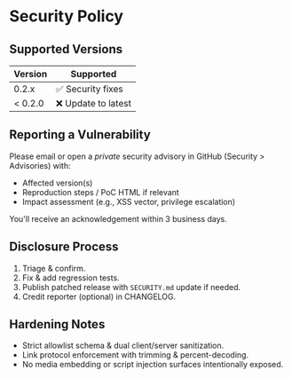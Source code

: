 # Security Policy

## Supported Versions

| Version | Supported |
| ------- | --------- |
| 0.2.x   | ✅ Security fixes |
| < 0.2.0 | ❌ Update to latest |

## Reporting a Vulnerability

Please email or open a *private* security advisory in GitHub (Security > Advisories) with:

- Affected version(s)
- Reproduction steps / PoC HTML if relevant
- Impact assessment (e.g., XSS vector, privilege escalation)

You'll receive an acknowledgement within 3 business days.

## Disclosure Process

1. Triage & confirm.
2. Fix & add regression tests.
3. Publish patched release with `SECURITY.md` update if needed.
4. Credit reporter (optional) in CHANGELOG.

## Hardening Notes

- Strict allowlist schema & dual client/server sanitization.
- Link protocol enforcement with trimming & percent-decoding.
- No media embedding or script injection surfaces intentionally exposed.
